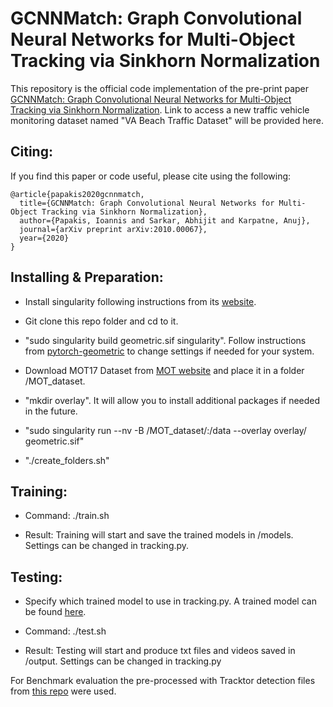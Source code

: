 # GCNNMatch: Graph Convolutional Neural Networks for Multi-Object Tracking via Sinkhorn Normalization

This repository is the official code implementation of the pre-print paper [GCNNMatch: Graph Convolutional Neural Networks for Multi-Object Tracking via Sinkhorn Normalization](https://arxiv.org/abs/2010.00067). Link to access a new traffic vehicle monitoring dataset named "VA Beach Traffic Dataset" will be provided here.

## Citing:
If you find this paper or code useful, please cite using the following:

```
@article{papakis2020gcnnmatch,
  title={GCNNMatch: Graph Convolutional Neural Networks for Multi-Object Tracking via Sinkhorn Normalization},
  author={Papakis, Ioannis and Sarkar, Abhijit and Karpatne, Anuj},
  journal={arXiv preprint arXiv:2010.00067},
  year={2020}
}
```

## Installing & Preparation:

* Install singularity following instructions from its [website](https://sylabs.io/guides/3.0/user-guide/quick_start.html#quick-installation-steps).

* Git clone this repo folder and cd to it.

* "sudo singularity build geometric.sif singularity". Follow instructions from [pytorch-geometric](https://github.com/rusty1s/pytorch_geometric/tree/master/docker) to change settings if needed for your system.

* Download MOT17 Dataset from [MOT website](https://motchallenge.net/data/MOT17/) and place it in a folder /MOT_dataset. 

* "mkdir overlay". It will allow you to install additional packages if needed in the future.

* "sudo singularity run --nv -B /MOT_dataset/:/data --overlay overlay/ geometric.sif"

* "./create_folders.sh"

## Training:

* Command: ./train.sh

* Result: Training will start and save the trained models in /models. Settings can be changed in tracking.py.

## Testing:

* Specify which trained model to use in tracking.py. A trained model can be found [here](https://drive.google.com/drive/folders/1b0ZF7WAQFIXv6xydyU3OGGBW-7EhegSv?usp=sharing).

* Command: ./test.sh

* Result: Testing will start and produce txt files and videos saved in /output. Settings can be changed in tracking.py

For Benchmark evaluation the pre-processed with Tracktor detection files from [this repo](https://github.com/dvl-tum/mot_neural_solver) were used.

